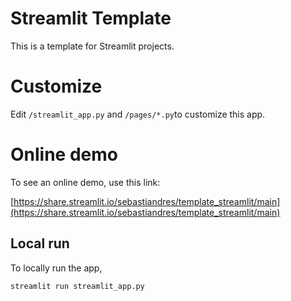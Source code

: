 # Streamlit Template

This is a template for Streamlit projects.

# Customize

Edit `/streamlit_app.py` and `/pages/*.py`to customize this app.

# Online demo

To see an online demo, use this link:

[https://share.streamlit.io/sebastiandres/template_streamlit/main](https://share.streamlit.io/sebastiandres/template_streamlit/main)

## Local run

To locally run the app, 

```
streamlit run streamlit_app.py
```
